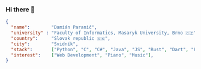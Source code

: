 ### Hi there 👋

```json
{
  "name":        "Damián Paranič",
  "university" : "Faculty of Informatics, Masaryk University, Brno 🇨🇿",
  "country":     "Slovak republic 🇸🇰",
  "city":        "Svidník",
  "stack":       ["Python", "C", "C#", "Java", "JS", "Rust", "Dart", "PHP", "MySQL", "HTML", "CSS"],
  "interest":    ["Web Development", "Piano", "Music"],
}
```


<!--
![Damuso's github stats](https://github-readme-stats.vercel.app/api?username=damuso&show_icons=true&theme=vue-dark) 
-->
<!--
**damuso/damuso** is a ✨ _special_ ✨ repository because its `README.md` (this file) appears on your GitHub profile.

Here are some ideas to get you started:

- 🔭 I’m currently working on ...
- 🌱 I’m currently learning ...
- 👯 I’m looking to collaborate on ...
- 🤔 I’m looking for help with ...
- 💬 Ask me about ...
- 📫 How to reach me: ...
- 😄 Pronouns: ...
- ⚡ Fun fact: ...
-->
